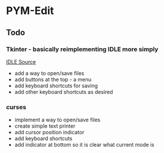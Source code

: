 # PYM-Edit

## Todo

### Tkinter - basically reimplementing IDLE more simply

[IDLE Source](https://github.com/python/cpython/tree/3.10/Lib/idlelib/)

- add a way to open/save files
- add buttons at the top - a menu
- add keyboard shortcuts for saving
- add other keyboard shortcuts as desired

### curses

- implement a way to open/save files
- create simple text printer
- add cursor position indicator
- add keyboard shortcuts
- add indicator at bottom so it is clear what current mode is

